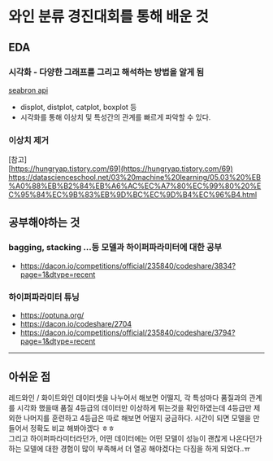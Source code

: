 # 와인 분류 경진대회를 통해 배운 것

## EDA 

### 시각화 - 다양한 그래프를 그리고 해석하는 방법을 알게 됨

[seabron api](https://seaborn.pydata.org/api.html) <br>
* displot, distplot, catplot, boxplot 등<br>
* 시각화를 통해 이상치 및 특성간의 관계를 빠르게 파악할 수 있다.

### 이상치 제거
[참고]<br>
[https://hungryap.tistory.com/69](https://hungryap.tistory.com/69)
https://datascienceschool.net/03%20machine%20learning/05.03%20%EB%A0%88%EB%B2%84%EB%A6%AC%EC%A7%80%EC%99%80%20%EC%95%84%EC%9B%83%EB%9D%BC%EC%9D%B4%EC%96%B4.html

## 공부해야하는 것

### bagging, stacking ...등 모델과 하이퍼파라미터에 대한 공부
* https://dacon.io/competitions/official/235840/codeshare/3834?page=1&dtype=recent

### 하이퍼파라미터 튜닝
* https://optuna.org/
* https://dacon.io/codeshare/2704
* https://dacon.io/competitions/official/235840/codeshare/3794?page=1&dtype=recent

*** 

## 아쉬운 점
레드와인 / 화이트와인 데이터셋을 나누어서 해보면 어떨지, 각 특성마다 품질과의 관계를 시각화 했을때 품질 4등급의 데이터만 이상하게 튀는것을 확인하였는데 4등급만 제외한 나머지를 훈련하고 4등급은 따로 해보면 어떨지 궁금하다. 시간이 되면 모델을 만들어서 정확도 비교 해봐야겠다 ㅎㅎ<br>
그리고 하이퍼파라미터라던가, 어떤 데이터에는 어떤 모델이 성능이 괜찮게 나온다던가 하는 모델에 대한 경험이 많이 부족해서 더 열공 해야겠다는 다짐을 하게 되었다..ㅠ
